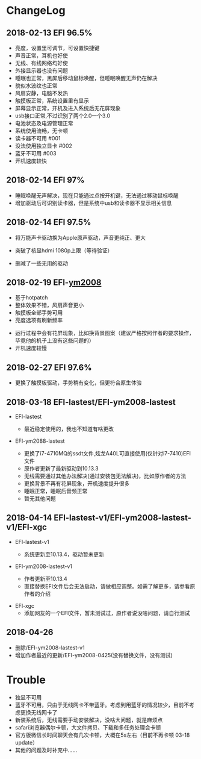 # ChangeLog


## 2018-02-13 EFI 96.5%

- 亮度，设置里可调节，可设置快捷键
- 声音正常，耳机也好使
- 无线、有线网络均好使
- 外接显示器也没有问题
- 睡眠也正常，黑屏后移动鼠标唤醒，但睡眠唤醒无声仍在解决
- 貌似水波纹也正常
- 风扇安静，电脑不发热
- 触摸板正常，系统设置里有显示
- 屏幕显示正常，开机及进入系统后无花屏现象
- usb接口正常,不过识别了两个2.0一个3.0
- 电池状态及电源管理正常
- 系统使用流畅，无卡顿
- 读卡器不可用 #001
- 没法使用独立显卡 #002
- 蓝牙不可用 #003
- 开机速度较快



## 2018-02-14 EFI 97%

+ 睡眠唤醒无声解决，现在只能通过点按开机键，无法通过移动鼠标唤醒
+ 增加驱动后可识别读卡器，但是系统中usb和读卡器不显示相关信息



## 2018-02-14 EFI 97.5%

+ 将万能声卡驱动换为Apple原声驱动，声音更纯正、更大
- 突破了核显hdmi 1080p上限（等待验证）
+ 删减了一些无用的驱动



## 2018-02-19 EFI-[ym2008](https://github.com/ym2008)

+ 基于hotpatch
+ 整体效果不错，风扇声音更小
+ 触摸板全部手势可用
+ 亮度选项有刷新频率
- 运行过程中会有花屏现象，比如换背景图案（建议严格按照作者的要求操作，毕竟他的机子上没有这些问题的）
- 开机速度较慢



## 2018-02-27 EFI 97.6%

+ 更换了触摸板驱动，手势稍有变化，但更符合原生体验



## 2018-03-18 EFI-lastest/EFI-ym2008-lastest

- EFI-lastest 
    - 最近稳定使用的，我也不知道有啥更改

- EFI-ym2088-lastest 
    - 更换了i7-4710MQ的ssdt文件,炫龙A40L可直接使用(仅针对i7-7410)EFI文件
    - 原作者更新了最新驱动到10.13.3
    - 无线需要通过其他办法解决(通过安装包无法解决)，比如原作者的方法
    - 更换背景不再有花屏现象，开机速度提升很多
    - 睡眠正常，睡眠后音频正常
    - 暂无其他问题



## 2018-04-14 EFI-lastest-v1/EFI-ym2008-lastest-v1/EFI-xgc

- EFI-lastest-v1
    - 系统更新至10.13.4，驱动暂未更新

- EFI-ym2008-lastest-v1
    - 作者更新至10.13.4
    - 直接替换EFI文件后会无法启动，请做相应调整。如需了解更多，请参看原作者的介绍

+ EFI-xgc
    - 添加网友的一个EFI文件，暂未测试过，原作者说没啥问题，请自行测试


## 2018-04-26 

- 删除/EFI-ym2008-lastest-v1
- 增加作者最近的更新/EFI-ym2008-0425(没有替换文件，没有测试)



# Trouble
- 独显不可用
- 蓝牙不可用，只由于无线网卡不带蓝牙。考虑到用蓝牙的情况较少，目前不考虑更换无线网卡了
- 新装系统后，无线需要手动安装解决，没啥大问题，就是麻烦点
- safari浏览器偶尔卡顿，大文件拷贝、下载和多任务处理会卡顿
- 官方版微信长时间聊天会有几次卡顿，大概在5s左右（目前不再卡顿 03-18 update）
- 其他的问题及时补充中......
